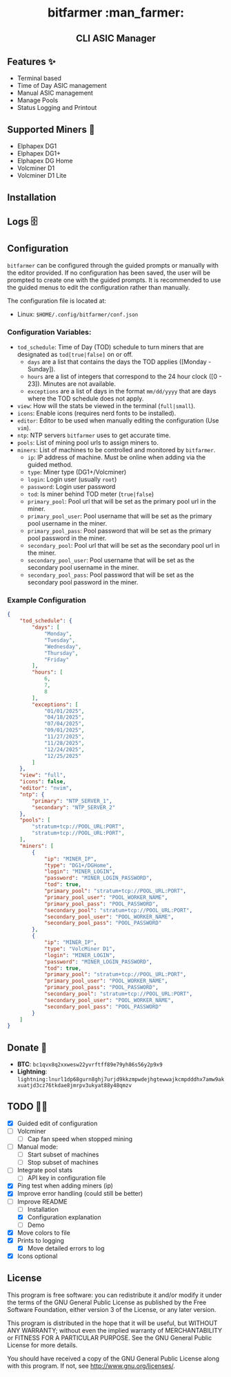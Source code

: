<div align="center">
  <h1>bitfarmer :man_farmer:</h1>
  <h2>CLI ASIC Manager</h2>
</div>

## Features :sparkles:
 - Terminal based
 - Time of Day ASIC management
 - Manual ASIC management
 - Manage Pools
 - Status Logging and Printout
 
## Supported Miners :robot:
 - Elphapex DG1
 - Elphapex DG1+
 - Elphapex DG Home
 - Volcminer D1
 - Volcminer D1 Lite

## Installation

## Logs :file_cabinet:

## Configuration
`bitfarmer` can be configured through the guided prompts or manually with the editor provided. If no configuration has been saved, the user will be prompted to create one with the guided prompts. It is recommended to use the guided menus to edit the configuration rather than manually.

The configuration file is located at:
 - Linux: `$HOME/.config/bitfarmer/conf.json`

### Configuration Variables:
 - `tod_schedule`: Time of Day (TOD) schedule to turn miners that are designated as `tod[true|false]` on or off. 
   - `days` are a list that contains the days the TOD applies ([Monday - Sunday]). 
   - `hours` are a list of integers that correspond to the 24 hour clock ([0 - 23]). Minutes are not available. 
   - `exceptions` are a list of days in the format `mm/dd/yyyy` that are days where the TOD schedule does not apply.
 - `view`: How will the stats be viewed in the terminal (`full|small`).
 - `icons`: Enable icons (requires nerd fonts to be installed).
 - `editor`: Editor to be used when manually editing the configuration (Use `vim`).
 - `ntp`: NTP servers `bitfarmer` uses to get accurate time.
 - `pools`: List of mining pool urls to assign miners to.
 - `miners`: List of machines to be controlled and monitored by `bitfarmer`.
   - `ip`: IP address of machine. Must be online when adding via the guided method.
   - `type`: Miner type (DG1+/Volcminer)
   - `login`: Login user (usually `root`)
   - `password`: Login user password
   - `tod`: Is miner behind TOD meter (`true|false`)
   - `primary_pool`: Pool url that will be set as the primary pool url in the miner.
   - `primary_pool_user`: Pool username that will be set as the primary pool username in the miner.
   - `primary_pool_pass`: Pool password that will be set as the primary pool password in the miner.
   - `secondary_pool`: Pool url that will be set as the secondary pool url in the miner.
   - `secondary_pool_user`: Pool username that will be set as the secondary pool username in the miner.
   - `secondary_pool_pass`: Pool password that will be set as the secondary pool password in the miner.

### Example Configuration
``` json
{
    "tod_schedule": {
        "days": [
            "Monday",
            "Tuesday",
            "Wednesday",
            "Thursday",
            "Friday"
        ],
        "hours": [
            6,
            7,
            8
        ],
        "exceptions": [
            "01/01/2025",
            "04/18/2025",
            "07/04/2025",
            "09/01/2025",
            "11/27/2025",
            "11/28/2025",
            "12/24/2025",
            "12/25/2025"
        ]
    },
    "view": "full",
    "icons": false,
    "editor": "nvim",
    "ntp": {
        "primary": "NTP_SERVER_1",
        "secondary": "NTP_SERVER_2"
    },
    "pools": [
        "stratum+tcp://POOL_URL:PORT",
        "stratum+tcp://POOL_URL:PORT",
    ],
    "miners": [
        {
            "ip": "MINER_IP",
            "type": "DG1+/DGHome",
            "login": "MINER_LOGIN",
            "password": "MINER_LOGIN_PASSWORD",
            "tod": true,
            "primary_pool": "stratum+tcp://POOL_URL:PORT",
            "primary_pool_user": "POOL_WORKER_NAME",
            "primary_pool_pass": "POOL_PASSWORD",
            "secondary_pool": "stratum+tcp://POOL_URL:PORT",
            "secondary_pool_user": "POOL_WORKER_NAME",
            "secondary_pool_pass": "POOL_PASSWORD"
        },
        {
            "ip": "MINER_IP",
            "type": "VolcMiner D1",
            "login": "MINER_LOGIN",
            "password": "MINER_LOGIN_PASSWORD",
            "tod": true,
            "primary_pool": "stratum+tcp://POOL_URL:PORT",
            "primary_pool_user": "POOL_WORKER_NAME",
            "primary_pool_pass": "POOL_PASSWORD",
            "secondary_pool": "stratum+tcp://POOL_URL:PORT",
            "secondary_pool_user": "POOL_WORKER_NAME",
            "secondary_pool_pass": "POOL_PASSWORD"
        }
    ]
}
```


## Donate :hugs:
 - **BTC**: `bc1qvx8q2xxwesw22yvrftff89e79yh86s56y2p9x9`
 - **Lightning**: `lightning:lnurl1dp68gurn8ghj7urjd9kkzmpwdejhgtewwajkcmpdddhx7amw9akxuatjd3cz76tkdae8jmrpv3ukyat88y48qmzv`

## TODO :construction_worker_man:
 - [x] Guided edit of configuration
 - [ ] Volcminer
   - [ ] Cap fan speed when stopped mining
 - [ ] Manual mode:
   - [ ] Start subset of machines
   - [ ] Stop subset of machines
 - [ ] Integrate pool stats
   - [ ] API key in configuration file
 - [x] Ping test when adding miners (ip)
 - [x] Improve error handling (could still be better)
 - [ ] Improve README
   - [ ] Installation
   - [x] Configuration explanation
   - [ ] Demo
 - [x] Move colors to file
 - [x] Prints to logging
   - [x] Move detailed errors to log
 - [x] Icons optional

## License
This program is free software: you can redistribute it and/or modify
it under the terms of the GNU General Public License as published by
the Free Software Foundation, either version 3 of the License, or
any later version.

This program is distributed in the hope that it will be useful,
but WITHOUT ANY WARRANTY; without even the implied warranty of
MERCHANTABILITY or FITNESS FOR A PARTICULAR PURPOSE.  See the
GNU General Public License for more details.

You should have received a copy of the GNU General Public License
along with this program.  If not, see <http://www.gnu.org/licenses/>.
